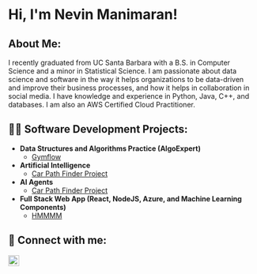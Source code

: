 <h1>Hi, I'm Nevin Manimaran! </h1>

<h2> About Me: </h2>

I recently graduated from UC Santa Barbara with a B.S. in Computer Science and a minor in Statistical Science. I am passionate about data science and software in the way it helps organizations to be data-driven and improve their business processes, and how it helps in collaboration in social media. I have knowledge and experience in Python, Java, C++, and databases. I am also an AWS Certified Cloud Practitioner.

<h2>👨‍💻 Software Development Projects:</h2>

- <b>Data Structures and Algorithms Practice (AlgoExpert)</b>
  - [Gymflow](https://github.com/ucsb-cs184-f24/team05-GymFlow)
- <b>Artificial Intelligence</b>
  - [Car Path Finder Project](https://github.com/NevMan1/CarPathFinder)
- <b>AI Agents</b>
  - [Car Path Finder Project](https://github.com/NevMan1/CarPathFinder)
- <b>Full Stack Web App (React, NodeJS, Azure, and Machine Learning Components)</b>
  - [HMMMM](https://github.com/ucsb-cs156-s24/proj-organic-s24-5pm-2)
 


<h2> 🤳 Connect with me:</h2>



[<img align="left" alt="JoshMadakor | LinkedIn" width="22px" src="https://cdn.jsdelivr.net/npm/simple-icons@v3/icons/linkedin.svg" />][linkedin]

[linkedin]: https://www.linkedin.com/in/nevin-manimaran

<!--
**joshmadakor1/joshmadakor1** is a ✨ _special_ ✨ repository because its `README.md` (this file) appears on your GitHub profile.

Here are some ideas to get you started:

- 🔭 I’m currently working on ...
- 🌱 I’m currently learning ...
- 👯 I’m looking to collaborate on ...
- 🤔 I’m looking for help with ...
- 💬 Ask me about ...
- 📫 How to reach me: ...
- 😄 Pronouns: ...
- ⚡ Fun fact: ...
-->
